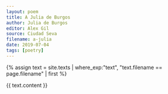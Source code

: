 ```yaml
---
layout: poem
title: A Julia de Burgos
author: Julia de Burgos
editor: Alex Gil
source: Ciudad Seva
filename: a-julia
date: 2019-07-04
tags: [poetry]
---
```


{% assign text = site.texts
    | where_exp:"text", "text.filename == page.filename" 
    | first %}

{{ text.content }}
